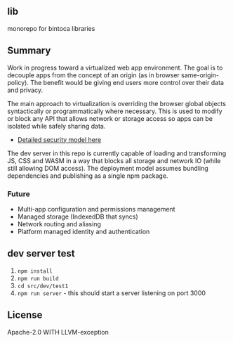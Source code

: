 ## lib

monorepo for bintoca libraries

## Summary

Work in progress toward a virtualized web app environment. The goal is to decouple apps from the concept of an origin (as in browser same-origin-policy). The benefit would be giving end users more control over their data and privacy. 

The main approach to virtualization is overriding the browser global objects syntactically or programmatically where necessary. This is used to modify or block any API that allows network or storage access so apps can be isolated while safely sharing data.

- [Detailed security model here](https://docs.bintoca.com/security/model)

The dev server in this repo is currently capable of loading and transforming JS, CSS and WASM in a way that blocks all storage and network IO (while still allowing DOM access). The deployment model assumes bundling dependencies and publishing as a single npm package.

### Future

- Multi-app configuration and permissions management
- Managed storage (IndexedDB that syncs)
- Network routing and aliasing
- Platform managed identity and authentication

## dev server test

1. `npm install`
1. `npm run build`
1. `cd src/dev/test1`
1. `npm run server` - this should start a server listening on port 3000

## License
Apache-2.0 WITH LLVM-exception
